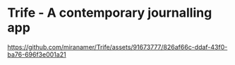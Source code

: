 <div>
  <h1>Trife - A contemporary journalling app</h1>
</div>



https://github.com/miranamer/Trife/assets/91673777/826af66c-ddaf-43f0-ba76-696f3e001a21


